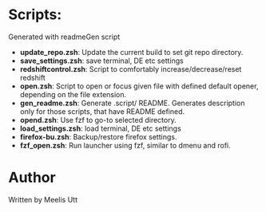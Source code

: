 # Scripts:

Generated with readmeGen script

* **update_repo.zsh**: Update the current build to set git repo directory.
* **save_settings.zsh**: save terminal, DE etc settings
* **redshiftcontrol.zsh**: Script to comfortably increase/decrease/reset redshift
* **open.zsh**: Script to open or focus given file with defined default opener, depending on the file extension.
* **gen_readme.zsh**: Generate .script/ README. Generates description only for those scripts, that have README defined.
* **opend.zsh**: Use fzf to go-to selected directory.
* **load_settings.zsh**: load terminal, DE etc settings
* **firefox-bu.zsh**: Backup/restore firefox settings. 
* **fzf_open.zsh**: Run launcher using fzf, similar to dmenu and rofi.

# Author

Written by
Meelis Utt

